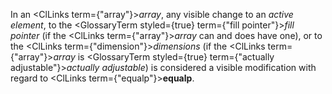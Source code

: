  



In an <ClLinks  term={"array"}><i>array</i></ClLinks>, any visible change to an *active element*, to the <GlossaryTerm styled={true} term={"fill pointer"}><i>fill pointer</i></GlossaryTerm> (if the <ClLinks  term={"array"}><i>array</i></ClLinks> can and does have one), or to the <ClLinks  term={"dimension"}><i>dimensions</i></ClLinks> (if the <ClLinks  term={"array"}><i>array</i></ClLinks> is <GlossaryTerm styled={true} term={"actually adjustable"}><i>actually adjustable</i></GlossaryTerm>) is considered a visible modification with regard to <ClLinks  term={"equalp"}><b>equalp</b></ClLinks>. 



